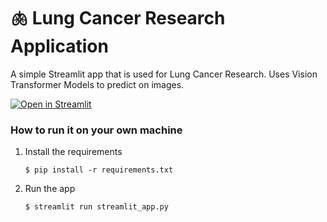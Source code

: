#  🫁 Lung Cancer Research Application

A simple Streamlit app that is used for Lung Cancer Research. Uses Vision Transformer Models to predict on images.

[![Open in Streamlit](https://static.streamlit.io/badges/streamlit_badge_black_white.svg)](https://lung-cancer-research.streamlit.app/)

### How to run it on your own machine

1. Install the requirements

   ```
   $ pip install -r requirements.txt
   ```

2. Run the app

   ```
   $ streamlit run streamlit_app.py
   ```
